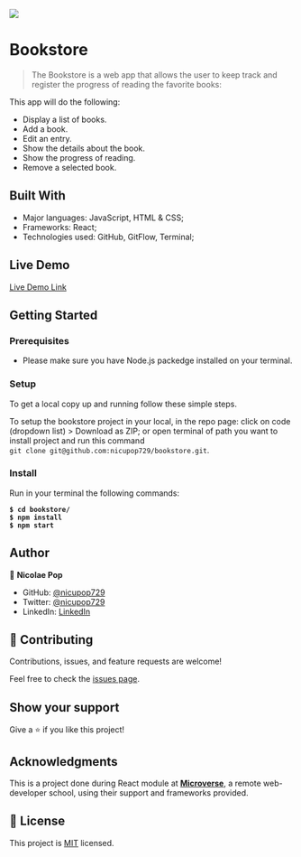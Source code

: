 ![](https://img.shields.io/badge/Microverse-blueviolet)

# Bookstore

> The Bookstore is a web app that allows the user to keep track and register the progress of reading the favorite books:

This app will do the following:

- Display a list of books.
- Add a book.
- Edit an entry.
- Show the details about the book.
- Show the progress of reading.
- Remove a selected book.

## Built With

- Major languages: JavaScript, HTML & CSS;
- Frameworks: React;
- Technologies used: GitHub, GitFlow, Terminal;

## Live Demo

[Live Demo Link](https://bookstore-with-react.netlify.app/)

## Getting Started

### Prerequisites

- Please make sure you have Node.js packedge installed on your terminal.

### Setup

To get a local copy up and running follow these simple steps.

To setup the bookstore project in your local, in the repo page:
click on code (dropdown list) > Download as ZIP;
or open terminal of path you want to install project and run this command <br>
`git clone git@github.com:nicupop729/bookstore.git`.

### Install

Run in your terminal the following commands:

**`$ cd bookstore/`**<br>
**`$ npm install`**<br>
**`$ npm start`**

## Author

👤 **Nicolae Pop**

- GitHub: [@nicupop729](https://github.com/nicupop729)
- Twitter: [@nicupop729](https://twitter.com/nicupop729)
- LinkedIn: [LinkedIn](https://www.linkedin.com/in/nicolae-pop/)

## 🤝 Contributing

Contributions, issues, and feature requests are welcome!

Feel free to check the [issues page](https://github.com/nicupop729/bookstore/issues).

## Show your support

Give a ⭐️ if you like this project!

## Acknowledgments

This is a project done during React module at **[Microverse](https://www.microverse.org/)**, a remote web-developer school, using their support and frameworks provided.

## 📝 License

This project is [MIT](./MIT.md) licensed.
